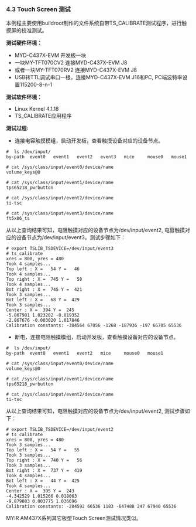### 4.3 Touch Screen 测试

本例程主要使用buildroot制作的文件系统自带TS\_CALIBRATE测试程序，进行触摸屏的校准测试。

**测试硬件环境：**

* MYD-C437X-EVM 开发板一块  
* 一块MY-TFT070CV2 连接MYD-C437X-EVM J8  
* 或者一块MY-TFT070RV2 连接MYD-C437X-EVM J8  
* USB转TTL调试串口一根，连接MYD-C437X-EVM J16和PC, PC端波特率设置115200-8-n-1

**测试软件环境：**

* Linux Kernel 4.1.18   
* TS\_CALIBRATE应用程序  

**测试过程:**

* 连接电容触摸模组，启动开发板，查看触摸设备对应的设备节点。  

```
#  ls /dev/input/
by-path  event0   event1   event2   event3   mice     mouse0   mouse1

# cat /sys/class/input/event0/device/name
volume_keys@0

# cat /sys/class/input/event1/device/name
tps65218_pwrbutton

# cat /sys/class/input/event2/device/name
ti-tsc

# cat /sys/class/input/event3/device/name
ft5x06_ts
```

从以上查询结果可知，电阻触摸对应的设备节点为/dev/input/event2, 电容触摸对应的设备节点为/dev/input/event3。测试步骤如下：

```
# export TSLIB_TSDEVICE=/dev/input/event3
# ts_calibrate
xres = 800, yres = 480
Took 4 samples...
Top left : X =   54 Y =   46
Took 4 samples...
Top right : X =  745 Y =   58
Took 4 samples...
Bot right : X =  745 Y =  421
Took 3 samples...
Bot left : X =   68 Y =  429
Took 3 samples...
Center : X =  394 Y =  245
-5.867981 1.023202 -0.019352
-2.867676 -0.003020 1.017846
Calibration constants: -384564 67056 -1268 -187936 -197 66705 65536
```

* 断电，连接电阻触摸模组，启动开发板，查看触摸设备对应的设备节点。  

```
#  ls /dev/input/
by-path  event0   event1   event2   mice     mouse0   mouse1

# cat /sys/class/input/event0/device/name
volume_keys@0

# cat /sys/class/input/event1/device/name
tps65218_pwrbutton

# cat /sys/class/input/event2/device/name
ti-tsc
```

从以上查询结果可知，电阻触摸对应的设备节点为/dev/input/event2, 测试步骤如下：

```
# export TSLIB_TSDEVICE=/dev/input/event2
# ts_calibrate
xres = 800, yres = 480
Took 3 samples...
Top left : X =   54 Y =   55
Took 3 samples...
Top right : X =  740 Y =   56
Took 3 samples...
Bot right : X =  737 Y =  419
Took 4 samples...
Bot left : X =   44 Y =  425
Took 4 samples...
Center : X =  395 Y =  243
-4.342529 1.015266 0.018063
-9.879883 0.003775 1.036696
Calibration constants: -284592 66536 1183 -647488 247 67940 65536
```

MYIR AM437X系列其它板型Touch Screen测试情况类似。

